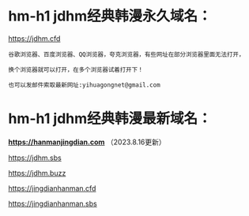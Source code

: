 # hm-h1 jdhm经典韩漫永久域名：

https://jdhm.cfd

```
谷歌浏览器、百度浏览器、QQ浏览器，夸克浏览器，有些网址在部分浏览器里面无法打开，

换个浏览器就可以打开，在多个浏览器试着打开下！

也可以发邮件索取最新网址:yihuagongnet@gmail.com
```
# hm-h1 jdhm经典韩漫最新域名：

**https://hanmanjingdian.com** （2023.8.16更新）

https://jdhm.sbs

https://jdhm.buzz

https://jingdianhanman.cfd

https://jingdianhanman.sbs
